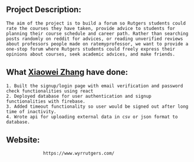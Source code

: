 ## Project Description:
```
The aim of the project is to build a forum so Rutgers students could rate the courses they have taken, provide advice to students for planning their course schedule and career path. Rather than searching posts randomly on reddit for advices, or reading unverified reviews about professors people made on ratemyprofessor, we want to provide a one-stop forum where Rutgers students could freely express their opinions about courses, seek academic advices, and make friends.
```                  

## What [Xiaowei Zhang](https://github.com/XiaoweiZhang-0) have done:
```
1. Built the signup/login page with email verification and password check functionalities using react
2. Deployed database for user authentication and signup functionalities with firebase.
3. Added timeout functionality so user would be signed out after long time of inactivity.
4. Wrote api for uploading external data in csv or json format to database.
```

## Website:	
                  https://www.wyrrutgers.com/
